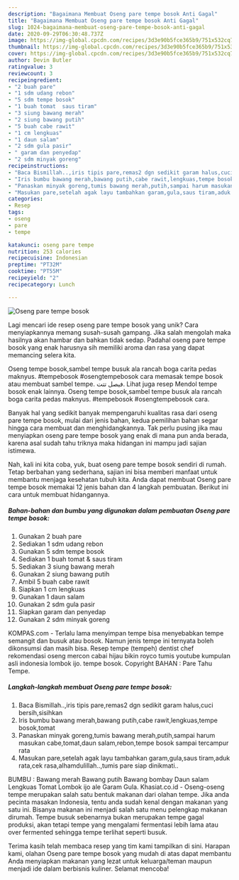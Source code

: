 ```yaml
---
description: "Bagaimana Membuat Oseng pare tempe bosok Anti Gagal"
title: "Bagaimana Membuat Oseng pare tempe bosok Anti Gagal"
slug: 1024-bagaimana-membuat-oseng-pare-tempe-bosok-anti-gagal
date: 2020-09-29T06:30:48.737Z
image: https://img-global.cpcdn.com/recipes/3d3e90b5fce365b9/751x532cq70/oseng-pare-tempe-bosok-foto-resep-utama.jpg
thumbnail: https://img-global.cpcdn.com/recipes/3d3e90b5fce365b9/751x532cq70/oseng-pare-tempe-bosok-foto-resep-utama.jpg
cover: https://img-global.cpcdn.com/recipes/3d3e90b5fce365b9/751x532cq70/oseng-pare-tempe-bosok-foto-resep-utama.jpg
author: Devin Butler
ratingvalue: 3
reviewcount: 3
recipeingredient:
- "2 buah pare"
- "1 sdm udang rebon"
- "5 sdm tempe bosok"
- "1 buah tomat  saus tiram"
- "3 siung bawang merah"
- "2 siung bawang putih"
- "5 buah cabe rawit"
- "1 cm lengkuas"
- "1 daun salam"
- "2 sdm gula pasir"
- " garam dan penyedap"
- "2 sdm minyak goreng"
recipeinstructions:
- "Baca Bismillah..,iris tipis pare,remas2 dgn sedikit garam halus,cuci bersih,sisihkan"
- "Iris bumbu bawang merah,bawang putih,cabe rawit,lengkuas,tempe bosok,tomat"
- "Panaskan minyak goreng,tumis bawang merah,putih,sampai harum masukan cabe,tomat,daun salam,rebon,tempe bosok sampai tercampur rata"
- "Masukan pare,setelah agak layu tambahkan garam,gula,saus tiram,aduk rata,cek rasa,alhamdulillah..,tumis pare siap dinikmati.."
categories:
- Resep
tags:
- oseng
- pare
- tempe

katakunci: oseng pare tempe 
nutrition: 253 calories
recipecuisine: Indonesian
preptime: "PT32M"
cooktime: "PT55M"
recipeyield: "2"
recipecategory: Lunch

---
```



![Oseng pare tempe bosok](https://img-global.cpcdn.com/recipes/3d3e90b5fce365b9/751x532cq70/oseng-pare-tempe-bosok-foto-resep-utama.jpg)

Lagi mencari ide resep oseng pare tempe bosok yang unik? Cara menyiapkannya memang susah-susah gampang. Jika salah mengolah maka hasilnya akan hambar dan bahkan tidak sedap. Padahal oseng pare tempe bosok yang enak harusnya sih memiliki aroma dan rasa yang dapat memancing selera kita.

Oseng tempe bosok,sambel tempe busuk ala rancah boga carita pedas maknyus. #tempebosok #osengtempebosok cara memasak tempe bosok atau membuat sambel tempe. فيصل تتت. Lihat juga resep Mendol tempe bosok enak lainnya. Oseng tempe bosok,sambel tempe busuk ala rancah boga carita pedas maknyus. #tempebosok #osengtempebosok cara.

Banyak hal yang sedikit banyak mempengaruhi kualitas rasa dari oseng pare tempe bosok, mulai dari jenis bahan, kedua pemilihan bahan segar hingga cara membuat dan menghidangkannya. Tak perlu pusing jika mau menyiapkan oseng pare tempe bosok yang enak di mana pun anda berada, karena asal sudah tahu triknya maka hidangan ini mampu jadi sajian istimewa.


Nah, kali ini kita coba, yuk, buat oseng pare tempe bosok sendiri di rumah. Tetap berbahan yang sederhana, sajian ini bisa memberi manfaat untuk membantu menjaga kesehatan tubuh kita. Anda dapat membuat Oseng pare tempe bosok memakai 12 jenis bahan dan 4 langkah pembuatan. Berikut ini cara untuk membuat hidangannya.

<!--inarticleads1-->

##### Bahan-bahan dan bumbu yang digunakan dalam pembuatan Oseng pare tempe bosok:

1. Gunakan 2 buah pare
1. Sediakan 1 sdm udang rebon
1. Gunakan 5 sdm tempe bosok
1. Sediakan 1 buah tomat &amp; saus tiram
1. Sediakan 3 siung bawang merah
1. Gunakan 2 siung bawang putih
1. Ambil 5 buah cabe rawit
1. Siapkan 1 cm lengkuas
1. Gunakan 1 daun salam
1. Gunakan 2 sdm gula pasir
1. Siapkan  garam dan penyedap
1. Gunakan 2 sdm minyak goreng


KOMPAS.com - Terlalu lama menyimpan tempe bisa menyebabkan tempe semangit dan busuk atau bosok. Namun jenis tempe ini ternyata boleh dikonsumsi dan masih bisa. Resep tempe (tempeh) dentist chef rekomendasi oseng mercon cabai hijau bikin royco tumis youtube kumpulan asli indonesia lombok ijo. tempe bosok. Copyright BAHAN : Pare Tahu Tempe. 

<!--inarticleads2-->

##### Langkah-langkah membuat Oseng pare tempe bosok:

1. Baca Bismillah..,iris tipis pare,remas2 dgn sedikit garam halus,cuci bersih,sisihkan
1. Iris bumbu bawang merah,bawang putih,cabe rawit,lengkuas,tempe bosok,tomat
1. Panaskan minyak goreng,tumis bawang merah,putih,sampai harum masukan cabe,tomat,daun salam,rebon,tempe bosok sampai tercampur rata
1. Masukan pare,setelah agak layu tambahkan garam,gula,saus tiram,aduk rata,cek rasa,alhamdulillah..,tumis pare siap dinikmati..


BUMBU : Bawang merah Bawang putih Bawang bombay Daun salam Lengkuas Tomat Lombok ijo ale Garam Gula. Khasiat.co.id - Oseng-oseng tempe merupakan salah satu bentuk makanan dari olahan tempe. Jika anda pecinta masakan Indonesia, tentu anda sudah kenal dengan makanan yang satu ini. Bisanya makanan ini menjadi salah satu menu pelengkap makanan dirumah. Tempe busuk sebenarnya bukan merupakan tempe gagal produksi, akan tetapi tempe yang mengalami fermentasi lebih lama atau over fermented sehingga tempe terlihat seperti busuk. 

Terima kasih telah membaca resep yang tim kami tampilkan di sini. Harapan kami, olahan Oseng pare tempe bosok yang mudah di atas dapat membantu Anda menyiapkan makanan yang lezat untuk keluarga/teman maupun menjadi ide dalam berbisnis kuliner. Selamat mencoba!
